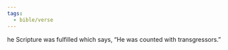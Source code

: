 ```yaml
---
tags:
  - bible/verse
---
```

he Scripture was fulfilled which says, “He was counted with transgressors.”